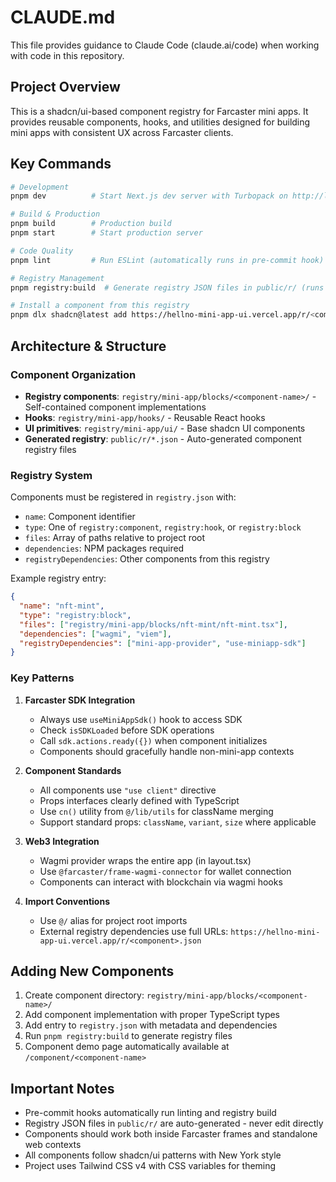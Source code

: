 # CLAUDE.md

This file provides guidance to Claude Code (claude.ai/code) when working with code in this repository.

## Project Overview

This is a shadcn/ui-based component registry for Farcaster mini apps. It provides reusable components, hooks, and utilities designed for building mini apps with consistent UX across Farcaster clients.

## Key Commands

```bash
# Development
pnpm dev          # Start Next.js dev server with Turbopack on http://localhost:3000

# Build & Production
pnpm build        # Production build
pnpm start        # Start production server

# Code Quality
pnpm lint         # Run ESLint (automatically runs in pre-commit hook)

# Registry Management
pnpm registry:build  # Generate registry JSON files in public/r/ (runs automatically in pre-commit)

# Install a component from this registry
pnpm dlx shadcn@latest add https://hellno-mini-app-ui.vercel.app/r/<component-name>.json
```

## Architecture & Structure

### Component Organization
- **Registry components**: `registry/mini-app/blocks/<component-name>/` - Self-contained component implementations
- **Hooks**: `registry/mini-app/hooks/` - Reusable React hooks
- **UI primitives**: `registry/mini-app/ui/` - Base shadcn UI components
- **Generated registry**: `public/r/*.json` - Auto-generated component registry files

### Registry System
Components must be registered in `registry.json` with:
- `name`: Component identifier
- `type`: One of `registry:component`, `registry:hook`, or `registry:block`
- `files`: Array of paths relative to project root
- `dependencies`: NPM packages required
- `registryDependencies`: Other components from this registry

Example registry entry:
```json
{
  "name": "nft-mint",
  "type": "registry:block",
  "files": ["registry/mini-app/blocks/nft-mint/nft-mint.tsx"],
  "dependencies": ["wagmi", "viem"],
  "registryDependencies": ["mini-app-provider", "use-miniapp-sdk"]
}
```

### Key Patterns

1. **Farcaster SDK Integration**
   - Always use `useMiniAppSdk()` hook to access SDK
   - Check `isSDKLoaded` before SDK operations
   - Call `sdk.actions.ready({})` when component initializes
   - Components should gracefully handle non-mini-app contexts

2. **Component Standards**
   - All components use `"use client"` directive
   - Props interfaces clearly defined with TypeScript
   - Use `cn()` utility from `@/lib/utils` for className merging
   - Support standard props: `className`, `variant`, `size` where applicable

3. **Web3 Integration**
   - Wagmi provider wraps the entire app (in layout.tsx)
   - Use `@farcaster/frame-wagmi-connector` for wallet connection
   - Components can interact with blockchain via wagmi hooks

4. **Import Conventions**
   - Use `@/` alias for project root imports
   - External registry dependencies use full URLs: `https://hellno-mini-app-ui.vercel.app/r/<component>.json`

## Adding New Components

1. Create component directory: `registry/mini-app/blocks/<component-name>/`
2. Add component implementation with proper TypeScript types
3. Add entry to `registry.json` with metadata and dependencies
4. Run `pnpm registry:build` to generate registry files
5. Component demo page automatically available at `/component/<component-name>`

## Important Notes

- Pre-commit hooks automatically run linting and registry build
- Registry JSON files in `public/r/` are auto-generated - never edit directly
- Components should work both inside Farcaster frames and standalone web contexts
- All components follow shadcn/ui patterns with New York style
- Project uses Tailwind CSS v4 with CSS variables for theming